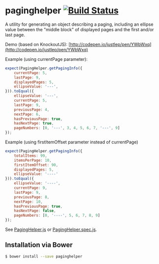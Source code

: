 # paginghelper [![Build Status](https://travis-ci.org/justlep/paginghelper.svg?branch=master)](https://travis-ci.org/justlep/paginghelper)
A utility for generating an object describing a paging, including an ellipse value between the "middle block" of displayed pages and the first and/or last page. 

Demo (based on KnockoutJS): [http://codepen.io/justlep/pen/YWbWxq](http://codepen.io/justlep/pen/YWbWxq)

Example (using currentPage parameter):
```javascript
expect(PagingHelper.getPagingInfo({
    currentPage: 5,
    lastPage: 9,
    displayedPages: 5,
    ellipseValue: '---',
})).toEqual({
    ellipseValue: '---',
    currentPage: 5,
    lastPage: 9,
    previousPage: 4,
    nextPage: 6,
    hasPreviousPage: true,
    hasNextPage: true,
    pageNumbers: [0, '---', 3, 4, 5, 6, 7, '---', 9]
});
```

Example (using firstItemOffset parameter instead of currentPage)
```javascript
expect(PagingHelper.getPagingInfo({
    totalItems: 99,
    itemsPerPage: 10,
    firstItemOffset: 90,
    displayedPages: 5,
    ellipseValue: '----'
})).toEqual({
    ellipseValue: '----',
    currentPage: 9,
    lastPage: 9,
    previousPage: 8,
    nextPage: 10,
    hasPreviousPage: true,
    hasNextPage: false,
    pageNumbers: [0, '----', 5, 6, 7, 8, 9]
});
```

See [PagingHelper.js](./src/PagingHelper.js) or [PagingHelper.spec.js](./spec/PagingHelper.spec.js).

## Installation via Bower
```sh
$ bower install --save paginghelper
```


